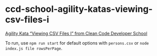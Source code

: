 # ccd-school-agility-katas-viewing-csv-files-i
[Agility Kata “Viewing CSV Files I” from Clean Code Developer School](https://ccd-school.de/coding-dojo/agility-katas/viewing-csv-files-i/)

To run, use `npm run start` for default options with `persons.csv` or `node index.js file rowsPerPage`.
